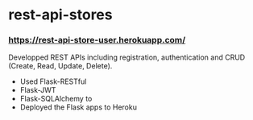 # rest-api-stores
### https://rest-api-store-user.herokuapp.com/

Developped REST APIs including registration, authentication and CRUD (Create, Read, Update, Delete).

-	Used Flask-RESTful
- Flask-JWT
- Flask-SQLAlchemy to 
-	Deployed the Flask apps to Heroku
